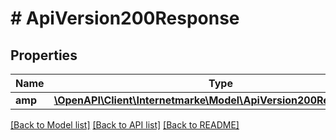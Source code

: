 # # ApiVersion200Response

## Properties

Name | Type | Description | Notes
------------ | ------------- | ------------- | -------------
**amp** | [**\OpenAPI\Client\Internetmarke\Model\ApiVersion200ResponseAmp**](ApiVersion200ResponseAmp.md) |  | [optional]

[[Back to Model list]](../../README.md#models) [[Back to API list]](../../README.md#endpoints) [[Back to README]](../../README.md)

